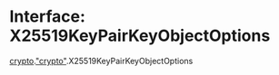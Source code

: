 # Interface: X25519KeyPairKeyObjectOptions

[crypto](../modules/crypto.md).["crypto"](../modules/crypto._crypto_.md).X25519KeyPairKeyObjectOptions

